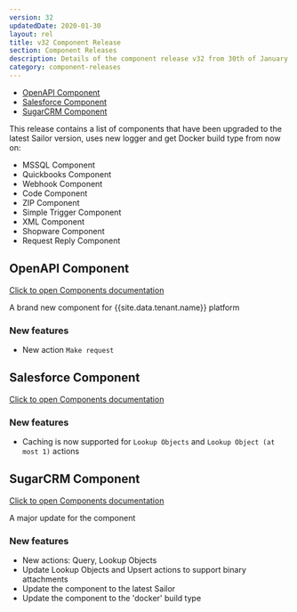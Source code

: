 ```yaml
---
version: 32
updatedDate: 2020-01-30
layout: rel
title: v32 Component Release
section: Component Releases
description: Details of the component release v32 from 30th of January 2020
category: component-releases
---
```


*   [OpenAPI Component](#openapi-component)
*   [Salesforce Component](#salesforce-component)
*   [SugarCRM Component](#sugarcrm-component)

This release contains a list of components that have been upgraded to the latest Sailor version, uses new logger and get Docker build type from now on:

*   MSSQL Component
*   Quickbooks Component
*   Webhook Component
*   Code Component
*   ZIP Component
*   Simple Trigger Component
*   XML Component
*   Shopware Component
*   Request Reply Component

## OpenAPI Component

[Click to open Components documentation](/components/open-api/)

A brand new component for {{site.data.tenant.name}} platform

### New features

* New action `Make request`

## Salesforce Component

[Click to open Components documentation](/components/salesforce/)

### New features

* Caching is now supported for `Lookup Objects` and `Lookup Object (at most 1)` actions

## SugarCRM Component

[Click to open Components documentation](/components/sugarcrm/)

A major update for the component

### New features

* New actions: Query, Lookup Objects
* Update Lookup Objects and Upsert actions to support binary attachments
* Update the component to the latest Sailor
* Update the component to the 'docker' build type
